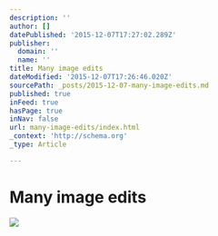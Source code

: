 ```yaml
---
description: ''
author: []
datePublished: '2015-12-07T17:27:02.289Z'
publisher:
  domain: ''
  name: ''
title: Many image edits
dateModified: '2015-12-07T17:26:46.020Z'
sourcePath: _posts/2015-12-07-many-image-edits.md
published: true
inFeed: true
hasPage: true
inNav: false
url: many-image-edits/index.html
_context: 'http://schema.org'
_type: Article

---
```

# Many image edits
![](https://the-grid-user-content.s3-us-west-2.amazonaws.com/819ea811-1ef2-4c8d-ac41-1865ecd51459.png)
